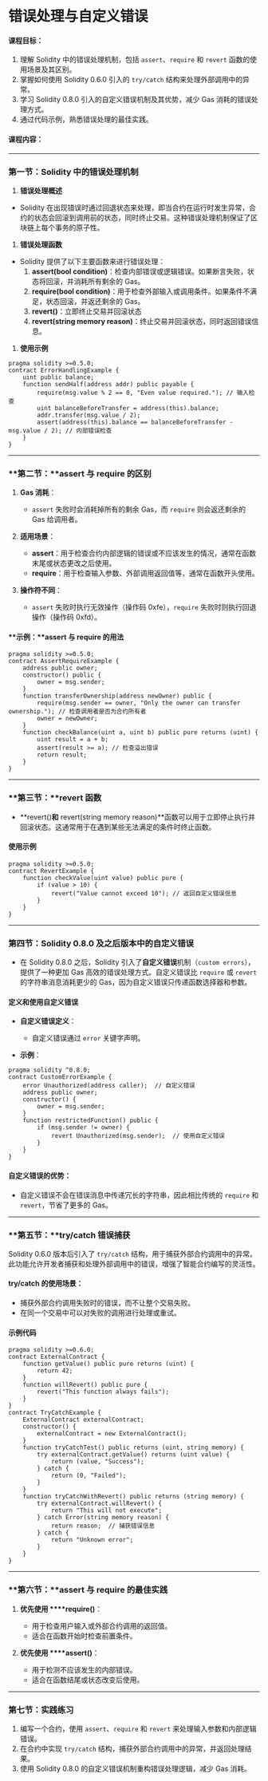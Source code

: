 # 错误处理与自定义错误

#### **课程目标：**

1. 理解 Solidity 中的错误处理机制，包括 `assert`、`require` 和 `revert` 函数的使用场景及其区别。
2. 掌握如何使用 Solidity 0.6.0 引入的 `try/catch` 结构来处理外部调用中的异常。
3. 学习 Solidity 0.8.0 引入的自定义错误机制及其优势，减少 Gas 消耗的错误处理方式。
4. 通过代码示例，熟悉错误处理的最佳实践。

#### **课程内容：**

---

### **第一节：Solidity 中的错误处理机制**

1. **错误处理概述**

- Solidity 在出现错误时通过回退状态来处理，即当合约在运行时发生异常，合约的状态会回滚到调用前的状态，同时终止交易。这种错误处理机制保证了区块链上每个事务的原子性。

1. **错误处理函数**

- Solidity 提供了以下主要函数来进行错误处理：
  1. **assert(bool condition)**：检查内部错误或逻辑错误。如果断言失败，状态将回滚，并消耗所有剩余的 Gas。
  2. **require(bool condition)**：用于检查外部输入或调用条件。如果条件不满足，状态回滚，并返还剩余的 Gas。
  3. **revert()**：立即终止交易并回滚状态
  4. **revert(string memory reason)**：终止交易并回滚状态，同时返回错误信息。

1. **使用示例**

```
pragma solidity >=0.5.0;
contract ErrorHandlingExample {
    uint public balance;
    function sendHalf(address addr) public payable {
        require(msg.value % 2 == 0, "Even value required."); // 输入检查
        uint balanceBeforeTransfer = address(this).balance;
        addr.transfer(msg.value / 2);
        assert(address(this).balance == balanceBeforeTransfer - msg.value / 2); // 内部错误检查
    }
}
```

---

### **第二节：****assert** **与** **require** **的区别**

1. **Gas 消耗**：

   - `assert` 失败时会消耗掉所有的剩余 Gas，而 `require` 则会返还剩余的 Gas 给调用者。
2. **适用场景**：

   - **assert**：用于检查合约内部逻辑的错误或不应该发生的情况，通常在函数末尾或状态更改之后使用。
   - **require**：用于检查输入参数、外部调用返回值等，通常在函数开头使用。
3. **操作符不同**：

   - `assert` 失败时执行无效操作（操作码 0xfe），`require` 失败时则执行回退操作（操作码 0xfd）。

#### **示例：****assert** **与** **require** **的用法**

```
pragma solidity >=0.5.0;
contract AssertRequireExample {
    address public owner;
    constructor() public {
        owner = msg.sender;
    }
    function transferOwnership(address newOwner) public {
        require(msg.sender == owner, "Only the owner can transfer ownership."); // 检查调用者是否为合约所有者
        owner = newOwner;
    }
    function checkBalance(uint a, uint b) public pure returns (uint) {
        uint result = a + b;
        assert(result >= a); // 检查溢出错误
        return result;
    }
}
```

---

### **第三节：****revert** **函数**

- **revert()**和** revert(string memory reason)**函数可以用于立即停止执行并回滚状态。这通常用于在遇到某些无法满足的条件时终止函数。

#### **使用示例**

```
pragma solidity >=0.5.0;
contract RevertExample {
    function checkValue(uint value) public pure {
        if (value > 10) {
            revert("Value cannot exceed 10"); // 返回自定义错误信息
        }
    }
}
```

---

### **第四节：Solidity 0.8.0 及之后版本中的自定义错误**

- 在 Solidity 0.8.0 之后，Solidity 引入了**自定义错误**机制（`custom errors`），提供了一种更加 Gas 高效的错误处理方式。自定义错误比 `require` 或 `revert` 的字符串消息消耗更少的 Gas，因为自定义错误只传递函数选择器和参数。

#### **定义和使用自定义错误**

- **自定义错误定义**：

  - 自定义错误通过 `error` 关键字声明。
- **示例**：

```
pragma solidity ^0.8.0;
contract CustomErrorExample {
    error Unauthorized(address caller);  // 自定义错误
    address public owner;
    constructor() {
        owner = msg.sender;
    }
    function restrictedFunction() public {
        if (msg.sender != owner) {
            revert Unauthorized(msg.sender);  // 使用自定义错误
        }
    }
}
```

#### **自定义错误的优势：**

- 自定义错误不会在错误消息中传递冗长的字符串，因此相比传统的 `require` 和 `revert`，节省了更多的 Gas。

---

### **第五节：****try/catch** **错误捕获**

Solidity 0.6.0 版本后引入了 `try/catch` 结构，用于捕获外部合约调用中的异常。此功能允许开发者捕获和处理外部调用中的错误，增强了智能合约编写的灵活性。

#### **try/catch** **的使用场景：**

- 捕获外部合约调用失败时的错误，而不让整个交易失败。
- 在同一个交易中可以对失败的调用进行处理或重试。

#### **示例代码**

```
pragma solidity >=0.6.0;
contract ExternalContract {
    function getValue() public pure returns (uint) {
        return 42;
    }
    function willRevert() public pure {
        revert("This function always fails");
    }
}
contract TryCatchExample {
    ExternalContract externalContract;
    constructor() {
        externalContract = new ExternalContract();
    }
    function tryCatchTest() public returns (uint, string memory) {
        try externalContract.getValue() returns (uint value) {
            return (value, "Success");
        } catch {
            return (0, "Failed");
        }
    }
    function tryCatchWithRevert() public returns (string memory) {
        try externalContract.willRevert() {
            return "This will not execute";
        } catch Error(string memory reason) {
            return reason;  // 捕获错误信息
        } catch {
            return "Unknown error";
        }
    }
}
```

---

### **第六节：****assert** **与** **require** **的最佳实践**

1. **优先使用 ****require()**：

   - 用于检查用户输入或外部合约调用的返回值。
   - 适合在函数开始时检查前置条件。
2. **优先使用 ****assert()**：

   - 用于检测不应该发生的内部错误。
   - 适合在函数结尾或状态改变后使用。

---

### **第七节：实践练习**

1. 编写一个合约，使用 `assert`、`require` 和 `revert` 来处理输入参数和内部逻辑错误。
2. 在合约中实现 `try/catch` 结构，捕获外部合约调用中的异常，并返回处理结果。
3. 使用 Solidity 0.8.0 的自定义错误机制重构错误处理逻辑，减少 Gas 消耗。
